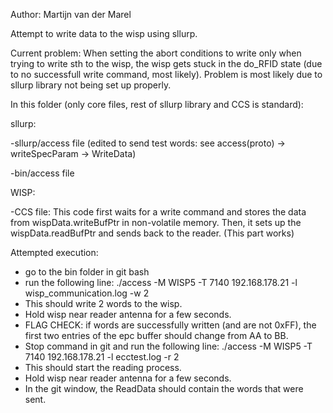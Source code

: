 Author: Martijn van der Marel

Attempt to write data to the wisp using sllurp.

Current problem: When setting the abort conditions to write only when trying to write sth to the wisp, the wisp gets stuck in the do_RFID state (due to no successfull write command, most likely).
Problem is most likely due to sllurp library not being set up properly.

In this folder (only core files, rest of sllurp library and CCS is standard):

sllurp:

  -sllurp/access file (edited to send test words: see access(proto) -> writeSpecParam -> WriteData)
  
  -bin/access file
  
WISP:

  -CCS file:
    This code first waits for a write command and stores the data from wispData.writeBufPtr in non-volatile memory.
    Then, it sets up the wispData.readBufPtr and sends back to the reader. (This part works)
    
Attempted execution: 
- go to the bin folder in git bash
- run the following line: ./access -M WISP5 -T 7140 192.168.178.21 -l wisp_communication.log -w 2
- This should write 2 words to the wisp.
- Hold wisp near reader antenna for a few seconds.
- FLAG CHECK: if words are successfully written (and are not 0xFF), the first two entries of the epc buffer should change from AA to BB.
- Stop command in git and run the following line: ./access -M WISP5 -T 7140 192.168.178.21 -l ecctest.log -r 2
- This should start the reading process.
- Hold wisp near reader antenna for a few seconds.
- In the git window, the ReadData should contain the words that were sent.

